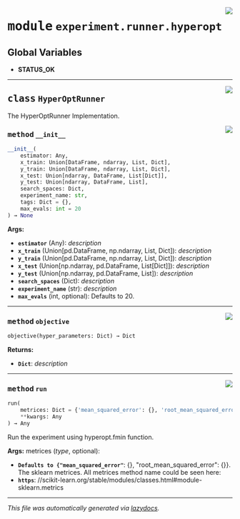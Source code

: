<!-- markdownlint-disable -->

<a href="../klops/experiment/runner/hyperopt.py#L0"><img align="right" style="float:right;" src="https://img.shields.io/badge/-source-cccccc?style=flat-square"></a>

# <kbd>module</kbd> `experiment.runner.hyperopt`




**Global Variables**
---------------
- **STATUS_OK**


---

<a href="../klops/experiment/runner/hyperopt.py#L16"><img align="right" style="float:right;" src="https://img.shields.io/badge/-source-cccccc?style=flat-square"></a>

## <kbd>class</kbd> `HyperOptRunner`
The HyperOptRunner Implementation.  



<a href="../klops/experiment/runner/hyperopt.py#L20"><img align="right" style="float:right;" src="https://img.shields.io/badge/-source-cccccc?style=flat-square"></a>

### <kbd>method</kbd> `__init__`

```python
__init__(
    estimator: Any,
    x_train: Union[DataFrame, ndarray, List, Dict],
    y_train: Union[DataFrame, ndarray, List, Dict],
    x_test: Union[ndarray, DataFrame, List[Dict]],
    y_test: Union[ndarray, DataFrame, List],
    search_spaces: Dict,
    experiment_name: str,
    tags: Dict = {},
    max_evals: int = 20
) → None
```



**Args:**
 
 - <b>`estimator`</b> (Any):  _description_ 
 - <b>`x_train`</b> (Union[pd.DataFrame, np.ndarray, List, Dict]):  _description_ 
 - <b>`y_train`</b> (Union[pd.DataFrame, np.ndarray, List, Dict]):  _description_ 
 - <b>`x_test`</b> (Union[np.ndarray, pd.DataFrame, List[Dict]]):  _description_ 
 - <b>`y_test`</b> (Union[np.ndarray, pd.DataFrame, List]):  _description_ 
 - <b>`search_spaces`</b> (Dict):  _description_ 
 - <b>`experiment_name`</b> (str):  _description_ 
 - <b>`max_evals`</b> (int, optional):   Defaults to 20. 




---

<a href="../klops/experiment/runner/hyperopt.py#L50"><img align="right" style="float:right;" src="https://img.shields.io/badge/-source-cccccc?style=flat-square"></a>

### <kbd>method</kbd> `objective`

```python
objective(hyper_parameters: Dict) → Dict
```



**Returns:**
 
 - <b>`Dict`</b>:  _description_ 

---

<a href="../klops/experiment/runner/hyperopt.py#L74"><img align="right" style="float:right;" src="https://img.shields.io/badge/-source-cccccc?style=flat-square"></a>

### <kbd>method</kbd> `run`

```python
run(
    metrices: Dict = {'mean_squared_error': {}, 'root_mean_squared_error': {}},
    **kwargs: Any
) → Any
```

Run the experiment using hyperopt.fmin function. 

**Args:**
  metrices (_type_, optional):  
 - <b>`Defaults to {"mean_squared_error"`</b>:  {}, "root_mean_squared_error": {}}. The sklearn metrices. All metrices method name could be seen here: 
 - <b>`https`</b>: //scikit-learn.org/stable/modules/classes.html#module-sklearn.metrics 




---

_This file was automatically generated via [lazydocs](https://github.com/ml-tooling/lazydocs)._
